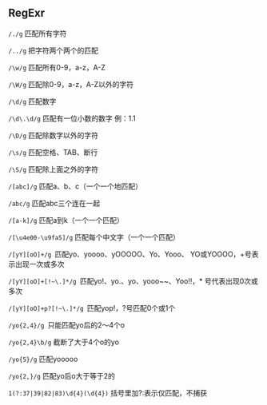 ## RegExr


`/./g` 匹配所有字符

`/../g` 把字符两个两个的匹配

`/\w/g` 匹配所有0-9，a-z，A-Z

`/\W/g` 匹配除0-9，a-z，A-Z以外的字符

`/\d/g` 匹配数字

`/\d\.\d/g` 匹配有一位小数的数字 例：1.1

`/\D/g` 匹配除数字以外的字符

`/\s/g` 匹配空格、TAB、断行

`/\S/g` 匹配除上面之外的字符

`/[abc]/g` 匹配a、b、c（一个一个地匹配）

`/abc/g` 匹配abc三个连在一起

`/[a-k]/g` 匹配a到k（一个一个匹配）

`/[\u4e00-\u9fa5]/g` 匹配每个中文字（一个一个匹配）

`/[yY][oO]+/g `匹配yo、yoooo、yOOOOO、Yo、Yooo、
YO或YOOOO，+号表示出现一次或多次

`/[yY][oO]+[!~\.]*/g `匹配yo!、yo.、yo、yooo~~、Yoo!!，*
号代表出现0次或多次

`/[yY][oO]+p?[!~\.]*/g `匹配yop!，?号匹配0个或1个

`/yo{2,4}/g `只能匹配yo后的2～4个o

`/yo{2,4}\b/g` 截断了大于4个o的yo

`/yo{5}/g` 匹配yooooo

`/yo{2,}/g` 匹配yo后o大于等于2的

`1(?:37|39|82|83)\d{4}(\d{4})` 括号里加?:表示仅匹配，不捕获